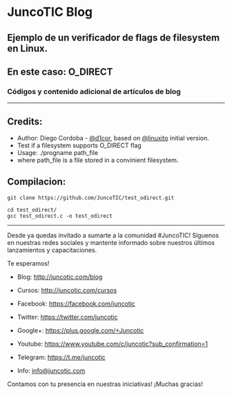 # JuncoTIC Blog
## Ejemplo de un verificador de flags de filesystem en Linux.
## En este caso: O_DIRECT
### Códigos y contenido adicional de artículos de blog

---
## Credits: 

 * Author: Diego Cordoba - [@d1cor](https://twitter.com/d1cor), based on [@linuxito](https://linuxito.com) initial version.
 * Test if a filesystem supports O_DIRECT flag
 * Usage: ./progname path_file
 * where path_file is a file stored in a convinient filesystem.


## Compilacion:

```git clone https://github.com/JuncoTIC/test_odirect.git```

```
cd test_odirect/
gcc test_odirect.c -o test_odirect
```

---
Desde ya quedas invitado a sumarte a la comunidad #JuncoTIC!
Síguenos en nuestras redes sociales y mantente informado sobre nuestros últimos lanzamientos y capacitaciones.

Te esperamos!

* Blog: http://juncotic.com/blog
* Cursos: http://juncotic.com/cursos
* Facebook: https://facebook.com/juncotic
* Twitter: https://twitter.com/juncotic
* Google+: https://plus.google.com/+Juncotic
* Youtube: https://www.youtube.com/c/juncotic?sub_confirmation=1
* Telegram: https://t.me/juncotic

* Info: info@juncotic.com

Contamos con tu presencia en nuestras iniciativas!
¡Muchas gracias!


